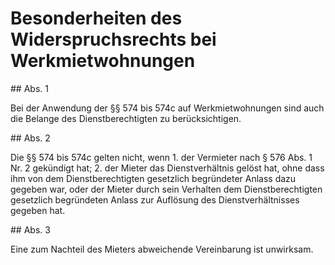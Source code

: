 # Besonderheiten des Widerspruchsrechts bei Werkmietwohnungen



\#\# Abs. 1

 Bei der Anwendung der §§ 574 bis 574c auf Werkmietwohnungen sind auch die Belange des Dienstberechtigten zu berücksichtigen.

\#\# Abs. 2

 Die §§ 574 bis 574c gelten nicht, wenn  1\.
 der Vermieter nach § 576 Abs. 1 Nr. 2 gekündigt hat;
 2\.
 der Mieter das Dienstverhältnis gelöst hat, ohne dass ihm von dem Dienstberechtigten gesetzlich begründeter Anlass dazu gegeben war, oder der Mieter durch sein Verhalten dem Dienstberechtigten gesetzlich begründeten Anlass zur Auflösung des Dienstverhältnisses gegeben hat.


\#\# Abs. 3

 Eine zum Nachteil des Mieters abweichende Vereinbarung ist unwirksam. 

